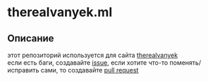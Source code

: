 # therealvanyek.ml
## Описание
этот репозиторий используется для сайта [therealvanyek](https://therealvanyek.ml)  
если есть баги, создавайте [issue](https://github.com/4vanyek/therealvanyek-ml/issues/new), 
если хотите что-то поменять/исправить сами, то создавайте [pull request](https://github.com/4vanyek/therealvanyek-ml/compare)

